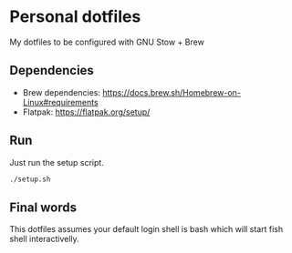 # Personal dotfiles

My dotfiles to be configured with GNU Stow + Brew

## Dependencies

- Brew dependencies: https://docs.brew.sh/Homebrew-on-Linux#requirements
- Flatpak: https://flatpak.org/setup/

## Run

Just run the setup script.

```cmd
./setup.sh
```

## Final words

This dotfiles assumes your default login shell is bash which will start fish shell interactivelly.

